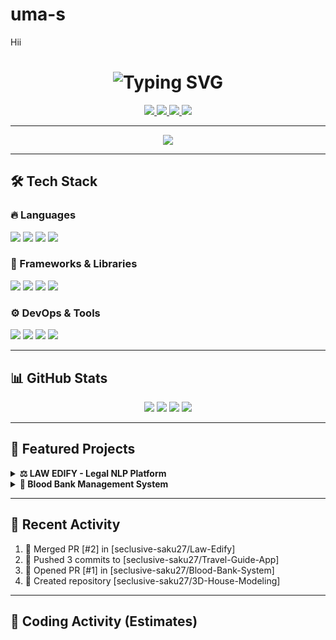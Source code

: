 # uma-s
Hii
<h1 align="center">
  <img src="https://readme-typing-svg.herokuapp.com?font=Fira+Code&weight=600&size=28&duration=3000&pause=1000&color=F875AA&center=true&vCenter=true&width=500&lines=🚀+Umamaheswari+S;Full+Stack+Python+Developer;Django+%7C+FastAPI+Specialist;Open+to+Collaborations!" alt="Typing SVG">
</h1>

<p align="center">
  <a href="https://www.linkedin.com/in/sakshi-r-906ab1235/" target="_blank">
    <img src="https://img.shields.io/badge/LinkedIn-0A66C2?style=for-the-badge&logo=linkedin&logoColor=white" />
  </a>
  <a href="https://github.com/seclusive-saku27" target="_blank">
    <img src="https://img.shields.io/badge/GitHub-171515?style=for-the-badge&logo=github&logoColor=white" />
  </a>
  <a href="mailto:rsakshi205@gmail.com" target="_blank">
    <img src="https://img.shields.io/badge/Gmail-EA4335?style=for-the-badge&logo=gmail&logoColor=white" />
  </a>
  <a href="https://seclusive-saku27.github.io" target="_blank">
    <img src="https://img.shields.io/badge/Portfolio-FF6F00?style=for-the-badge&logo=firefox-browser&logoColor=white" />
  </a>
</p>

---

<div align="center">
  <img src="https://github-profile-trophy.vercel.app/?username=seclusive-saku27&theme=algolia&row=1&column=6&margin-w=15&margin-h=15&no-frame=true&no-bg=true" />
</div>

---

## 🛠 Tech Stack

### 🔥 Languages
<p>
  <img src="https://img.shields.io/badge/Python-306998?style=for-the-badge&logo=python&logoColor=white" />
  <img src="https://img.shields.io/badge/JavaScript-F0DB4F?style=for-the-badge&logo=javascript&logoColor=black" />
  <img src="https://img.shields.io/badge/HTML5-DD4B25?style=for-the-badge&logo=html5&logoColor=white" />
  <img src="https://img.shields.io/badge/CSS3-254BDD?style=for-the-badge&logo=css3&logoColor=white" />
</p>

### 🚀 Frameworks & Libraries
<p>
  <img src="https://img.shields.io/badge/Django-092E20?style=for-the-badge&logo=django&logoColor=white" />
  <img src="https://img.shields.io/badge/FastAPI-009688?style=for-the-badge&logo=fastapi&logoColor=white" />
  <img src="https://img.shields.io/badge/Bootstrap-8211F7?style=for-the-badge&logo=bootstrap&logoColor=white" />
  <img src="https://img.shields.io/badge/Tailwind_CSS-06B6D4?style=for-the-badge&logo=tailwind-css&logoColor=white" />
</p>

### ⚙ DevOps & Tools
<p>
  <img src="https://img.shields.io/badge/Git-F05032?style=for-the-badge&logo=git&logoColor=white" />
  <img src="https://img.shields.io/badge/GitHub-000000?style=for-the-badge&logo=github&logoColor=white" />
  <img src="https://img.shields.io/badge/VS_Code-007ACC?style=for-the-badge&logo=visual-studio-code&logoColor=white" />
  <img src="https://img.shields.io/badge/Docker-2496ED?style=for-the-badge&logo=docker&logoColor=white" />
</p>

---

## 📊 GitHub Stats

<div align="center">
  <img src="https://github-readme-stats.vercel.app/api?username=seclusive-saku27&show_icons=true&theme=radical&count_private=true&include_all_commits=true&line_height=24&hide_border=true&custom_title=Sakshi's+GitHub+Stats" />
  <img src="https://github-readme-streak-stats.herokuapp.com/?user=seclusive-saku27&theme=radical&hide_border=true&fire=FF6F91&ring=FF6F91" />
  <img src="https://github-readme-stats.vercel.app/api/top-langs/?username=seclusive-saku27&layout=compact&theme=radical&hide_border=true&langs_count=6&hide=Jupyter%20Notebook" />
  <img src="https://github-readme-activity-graph.vercel.app/graph?username=seclusive-saku27&theme=redical&hide_border=true&area=true&custom_title=My+Contribution+Graph" />
</div>

---

## 🎯 Featured Projects

<details>
<summary><b>⚖ LAW EDIFY - Legal NLP Platform</b></summary><br>
<p align="center">
  <img src="https://media.giphy.com/media/3oKIPEqDGUULpEU0aQ/giphy.gif" width="400">
</p>
<ul>
  <li>Developed legal document analysis system with case summarization</li>
  <li>Implemented TF-IDF and Cosine Similarity for precedent research</li>
  <li>Built interactive Gradio interface for legal professionals</li>
</ul>
<p align="center">
  <img src="https://img.shields.io/badge/Python-3776AB?style=flat&logo=python&logoColor=white">
  <img src="https://img.shields.io/badge/NLTK-008000?style=flat">
  <img src="https://img.shields.io/badge/Gradio-FF4B4B?style=flat">
  <img src="https://img.shields.io/badge/Jupyter-F37626?style=flat&logo=Jupyter&logoColor=white">
</p>
</details>

<details>
<summary><b>💉 Blood Bank Management System</b></summary><br>
<p align="center">
  <img src="https://media.giphy.com/media/3o7TKsQ8gQgPmWrs7S/giphy.gif" width="400">
</p>
<ul>
  <li>Full-stack system for donor and inventory management</li>
  <li>Emergency request handling with SMS notifications</li>
  <li>Admin dashboard with reporting capabilities</li>
</ul>
<p align="center">
  <img src="https://img.shields.io/badge/PHP-777BB4?style=flat&logo=php&logoColor=white">
  <img src="https://img.shields.io/badge/MySQL-4479A1?style=flat&logo=mysql&logoColor=white">
  <img src="https://img.shields.io/badge/Bootstrap-7952B3?style=flat&logo=bootstrap&logoColor=white">
</p>
</details>

---

## 🌟 Recent Activity
<!--START_SECTION:activity-->
1. 🎉 Merged PR [#2] in [seclusive-saku27/Law-Edify]  
2. 🚀 Pushed 3 commits to [seclusive-saku27/Travel-Guide-App]  
3. 💪 Opened PR [#1] in [seclusive-saku27/Blood-Bank-System]  
4. 🎉 Created repository [seclusive-saku27/3D-House-Modeling]  
<!--END_SECTION:activity-->

---

## 🎨 Coding Activity (Estimates)

